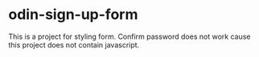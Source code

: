# odin-sign-up-form
This is a project for styling form.
Confirm password does not work cause this project does not contain javascript.